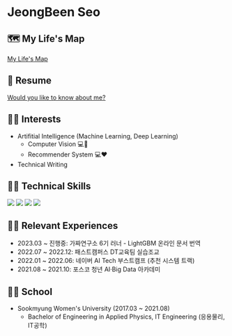 # JeongBeen Seo

## 🗺 My Life's Map
[My Life's Map](https://whimsical.com/my-life-s-map-LpcJCUoafNUg5QFApS4sqh)

## 📑 Resume
[Would you like to know about me?](https://claire1125.notion.site/Resume-JeongBeen-Seo-9f7717e05b3e4de4b7235ab8426e9467)
<!--<a href="https://claire1125.notion.site/Resume-JeongBeen-Seo-9f7717e05b3e4de4b7235ab8426e9467" target="_blank">Would you like to know about me?</a>-->

<!--## Portfolio
Notion Link : [Click here](https://suave-phalange-86d.notion.site/6e962c83eaaa467aae6c6d15af0931c9)-->

## 🙆‍♀️ Interests
- Artifitial Intelligence (Machine Learning, Deep Learning)
  - Computer Vision 💻👀
  - Recommender System 💻:heart:
- Technical Writing

## 👩‍💻 Technical Skills
<img src="https://img.shields.io/badge/Python-3776AB?style=flat-square&logo=Python&logoColor=white"/> <img src="https://img.shields.io/badge/PyTorch-EE4C2C?style=flat-square&logo=PyTorch&logoColor=white"/> <img src="https://img.shields.io/badge/Tensorflow-FF6F00?style=flat-square&logo=PyTorch&logoColor=black"/> <img src="https://img.shields.io/badge/Linux-FCC624?style=flat-square&logo=Linux&logoColor=black"/>

## 🚶‍♀️ Relevant Experiences
- 2023.03 ~ 진행중: 가짜연구소 6기 러너 - LightGBM 온라인 문서 번역
- 2022.07 ~ 2022.12: 패스트캠퍼스 DT교육팀 실습조교
- 2022.01 ~ 2022.06: 네이버 AI Tech 부스트캠프 (추천 시스템 트랙)
- 2021.08 ~ 2021.10: 포스코 청년 AI·Big Data 아카데미

## 👩‍🎓 School
- Sookmyung Women's University (2017.03 ~ 2021.08)  
  - Bachelor of Engineering in Applied Physics, IT Engineering (응용물리, IT공학)
